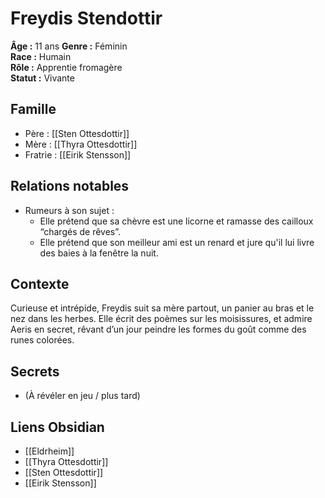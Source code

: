# Freydis Stendottir

**Âge :** 11 ans 
**Genre :** Féminin  
**Race :** Humain  
**Rôle :** Apprentie fromagère  
**Statut :** Vivante

## Famille
- Père : [[Sten Ottesdottir]]
- Mère : [[Thyra Ottesdottir]]
- Fratrie : [[Eirik Stensson]]

## Relations notables
- Rumeurs à son sujet :
	- Elle prétend que sa chèvre est une licorne et ramasse des cailloux “chargés de rêves”.
	- Elle prétend que son meilleur ami est un renard et jure qu'il lui livre des baies à la fenêtre la nuit.

## Contexte
Curieuse et intrépide, Freydis suit sa mère partout, un panier au bras et le nez dans les herbes. Elle écrit des poèmes sur les moisissures, et admire Aeris en secret, rêvant d’un jour peindre les formes du goût comme des runes colorées.

## Secrets
- (À révéler en jeu / plus tard)

## Liens Obsidian
- [[Eldrheim]]
- [[Thyra Ottesdottir]]
- [[Sten Ottesdottir]]
- [[Eirik Stensson]]
